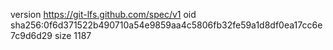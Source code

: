 version https://git-lfs.github.com/spec/v1
oid sha256:0f6d371522b490710a54e9859aa4c5806fb32fe59a1d8df0ea17cc6e7c9d6d29
size 1187

